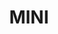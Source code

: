 ---
title: MINI
crosslinks:
- MechanicAdvice
- Justrolledintotheshop
- Miata
- metric_units
- WeirdWheels
- DiWHY
- ATBGE
- overlanding
- cars
- personalfinance
- Suomi
- pics
- ifitfits
- AutoDetailing
- Cartalk
- Roadcam
- MinionHate
- askcarsales
- rawdenim
- plastidip
---